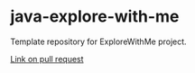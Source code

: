 # java-explore-with-me
Template repository for ExploreWithMe project.

[Link on pull request](https://github.com/Elizaveta-shapovalova/java-explore-with-me/pull/7)


